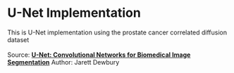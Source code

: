 # U-Net Implementation
This is U-Net implementation using the prostate cancer correlated diffusion dataset
<br><br>
Source: [**U-Net: Convolutional Networks for Biomedical Image Segmentation**](https://arxiv.org/pdf/1505.04597.pdf)
Author: Jarett Dewbury
